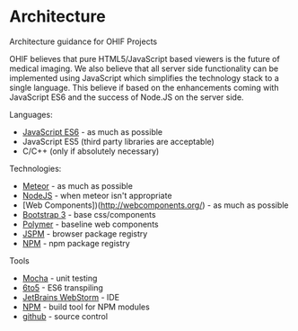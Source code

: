 # Architecture
Architecture guidance for OHIF Projects

OHIF believes that pure HTML5/JavaScript based viewers is the future of medical imaging.  We also believe that all server
side functionality can be implemented using JavaScript which simplifies the technology stack to a single language.
This believe if based on the enhancements coming with JavaScript ES6 and the success of Node.JS on the server side.

Languages:
* [JavaScript ES6](https://github.com/lukehoban/es6features) - as much as possible
* JavaScript ES5 (third party libraries are acceptable)
* C/C++ (only if absolutely necessary)

Technologies:
* [Meteor](https://www.meteor.com/) - as much as possible
* [NodeJS](http://nodejs.org/) - when meteor isn't appropriate
* [Web Components])(http://webcomponents.org/) - as much as possible
* [Bootstrap 3](http://getbootstrap.com/) - base css/components
* [Polymer](https://www.polymer-project.org/) - baseline web components
* [JSPM](http://jspm.io/) - browser package registry
* [NPM](https://www.npmjs.com/) - npm package registry

Tools
* [Mocha](http://unitjs.com/guide/mocha.html) - unit testing
* [6to5](https://6to5.org/) - ES6 transpiling
* [JetBrains WebStorm](https://www.jetbrains.com/webstorm/) - IDE
* [NPM](https://www.npmjs.com/) - build tool for NPM modules
* [github](https://github.com/) - source control

